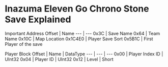 # Inazuma Eleven Go Chrono Stone Save Explained

Important Address
Offset | Name
--- | ---
0x3C | Save Name 
0x64 | Team Name
0x10C | Map Location
0x1C4E0 | Player Save Sort
0x5B1C | First Player of the save

Player Block
Offset | Name | DataType
--- | --- | ---
0x00 | Player Index ID | UInt32
0x04 | Player ID | UInt32
0x12 | Level | Short
